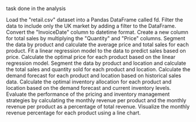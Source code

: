 task done in the analysis

Load the "retail.csv" dataset into a Pandas DataFrame called fd.
Filter the data to include only the UK market by adding a filter to the DataFrame.
Convert the "InvoiceDate" column to datetime format.
Create a new column for total sales by multiplying the "Quantity" and "Price" columns.
Segment the data by product and calculate the average price and total sales for each product.
Fit a linear regression model to the data to predict sales based on price.
Calculate the optimal price for each product based on the linear regression model.
Segment the data by product and location and calculate the total sales and quantity sold for each product and location.
Calculate the demand forecast for each product and location based on historical sales data.
Calculate the optimal inventory allocation for each product and location based on the demand forecast and current inventory levels.
Evaluate the performance of the pricing and inventory management strategies by calculating the monthly revenue per product and the monthly revenue per product as a percentage of total revenue.
Visualize the monthly revenue percentage for each product using a line chart.
